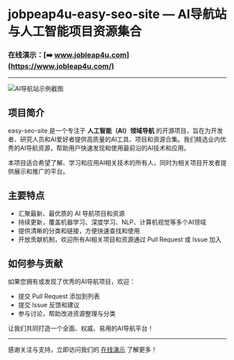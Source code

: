 # jobpeap4u-easy-seo-site — AI导航站与人工智能项目资源集合

### 在线演示：[➡️ www.jobleap4u.com](https://www.jobleap4u.com/)

---

![AI导航站示例截图](https://github.com/user-attachments/assets/15a95ba8-b76c-4fc7-88de-180e0f584136)

## 项目简介

easy-seo-site 是一个专注于 **人工智能（AI）领域导航** 的开源项目，旨在为开发者、研究人员和AI爱好者提供高质量的AI工具、项目和资源合集。我们精选业内优秀的AI导航资源，帮助用户快速发现和使用最前沿的AI技术和应用。

本项目适合希望了解、学习和应用AI相关技术的所有人，同时为相关项目开发者提供展示和推广的平台。

## 主要特点

- 汇聚最新、最优质的 AI 导航项目和资源
- 持续更新，覆盖机器学习、深度学习、NLP、计算机视觉等多个AI领域
- 提供清晰的分类和链接，方便快速查找和使用
- 开放贡献机制，欢迎所有AI相关项目和资源通过 Pull Request 或 Issue 加入

## 如何参与贡献

如果您拥有或发现了优秀的AI导航项目，欢迎：

- 提交 Pull Request 添加到列表
- 提交 Issue 反馈和建议
- 参与讨论，帮助改进资源整理与分类

让我们共同打造一个全面、权威、易用的AI导航平台！

---

感谢关注与支持，立即访问我们的 [在线演示](https://www.jobleap4u.com/) 了解更多！
